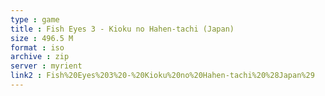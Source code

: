 ```yaml
---
type : game
title : Fish Eyes 3 - Kioku no Hahen-tachi (Japan)
size : 496.5 M
format : iso
archive : zip
server : myrient
link2 : Fish%20Eyes%203%20-%20Kioku%20no%20Hahen-tachi%20%28Japan%29
---
```

